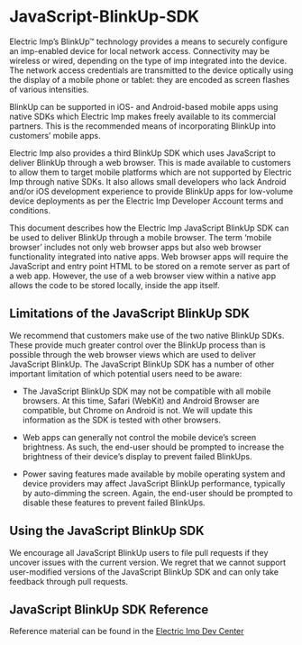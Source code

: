 # JavaScript-BlinkUp-SDK

Electric Imp’s BlinkUp™ technology provides a means to securely configure an imp-enabled device for local network access. Connectivity may be wireless or wired, depending on the type of imp integrated into the device. The network access credentials are transmitted to the device optically using the display of a mobile phone or tablet: they are encoded as screen flashes of various intensities.

BlinkUp can be supported in iOS- and Android-based mobile apps using native SDKs which Electric Imp makes freely available to its commercial partners. This is the recommended means of incorporating BlinkUp into customers’ mobile apps.

Electric Imp also provides a third BlinkUp SDK which uses JavaScript to deliver BlinkUp through a web browser. This is made available to customers to allow them to target mobile platforms which are not supported by Electric Imp through native SDKs. It also allows small developers who lack Android and/or iOS development experience to provide BlinkUp apps for low-volume device deployments as per the Electric Imp Developer Account terms and conditions.

This document describes how the Electric Imp JavaScript BlinkUp SDK can be used to deliver BlinkUp through a mobile browser. The term ‘mobile browser’ includes not only web browser apps but also web browser functionality integrated into native apps. Web browser apps will require the JavaScript and entry point HTML to be stored on a remote server as part of a web app. However, the use of a web browser view within a native app allows the code to be stored locally, inside the app itself.

## Limitations of the JavaScript BlinkUp SDK

We recommend that customers make use of the two native BlinkUp SDKs. These provide much greater control over the BlinkUp process than is possible through the web browser views which are used to deliver JavaScript BlinkUp. The JavaScript BlinkUp SDK has a number of other important limitation of which potential users need to be aware:

- The JavaScript BlinkUp SDK may not be compatible with all mobile browsers. At this time, Safari (WebKit) and Android Browser are compatible, but Chrome on Android is not. We will update this information as the SDK is tested with other browsers.

- Web apps can generally not control the mobile device’s screen brightness. As such, the end-user should be prompted to increase the brightness of their device’s display to prevent failed BlinkUps.

- Power saving features made available by mobile operating system and device providers may affect JavaScript BlinkUp performance, typically by auto-dimming the screen. Again, the end-user should be prompted to disable these features to prevent failed BlinkUps.

## Using the JavaScript BlinkUp SDK

We encourage all JavaScript BlinkUp users to file pull requests if they uncover issues with the current version. We regret that we cannot support user-modified versions of the JavaScript BlinkUp SDK and can only take feedback through pull requests.

## JavaScript BlinkUp SDK Reference

Reference material can be found in the [Electric Imp Dev Center](https://electricimp.com/docs/manufacturing/sdkdocs/javascript/)
